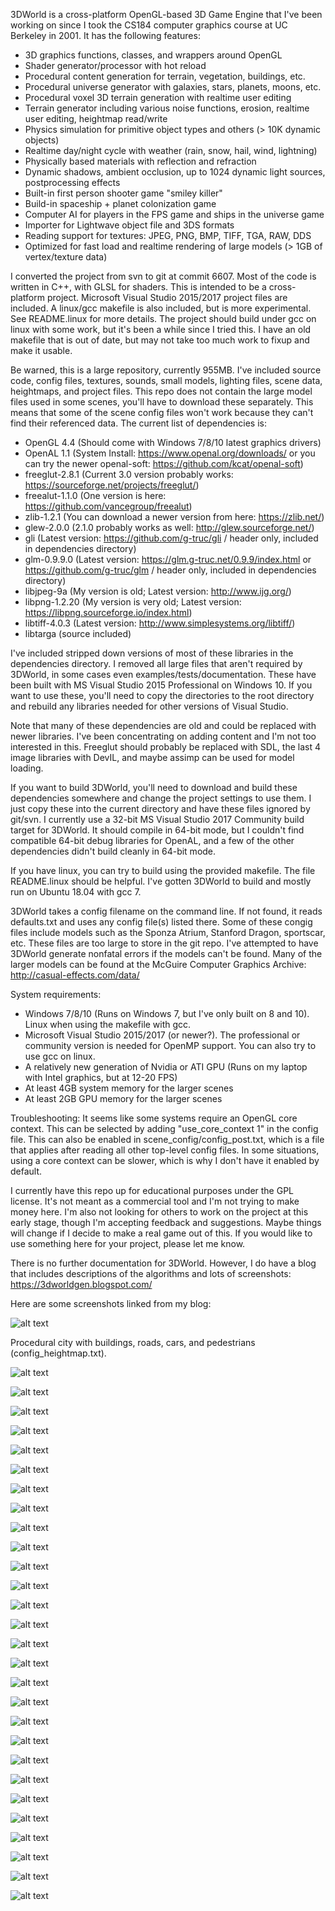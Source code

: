 3DWorld is a cross-platform OpenGL-based 3D Game Engine that I've been working on since I took the CS184 computer graphics course at UC Berkeley in 2001.
It has the following features:
* 3D graphics functions, classes, and wrappers around OpenGL
* Shader generator/processor with hot reload
* Procedural content generation for terrain, vegetation, buildings, etc.
* Procedural universe generator with galaxies, stars, planets, moons, etc.
* Procedural voxel 3D terrain generation with realtime user editing
* Terrain generator including various noise functions, erosion, realtime user editing, heightmap read/write
* Physics simulation for primitive object types and others (> 10K dynamic objects)
* Realtime day/night cycle with weather (rain, snow, hail, wind, lightning)
* Physically based materials with reflection and refraction
* Dynamic shadows, ambient occlusion, up to 1024 dynamic light sources, postprocessing effects
* Built-in first person shooter game "smiley killer"
* Build-in spaceship + planet colonization game
* Computer AI for players in the FPS game and ships in the universe game
* Importer for Lightwave object file and 3DS formats
* Reading support for textures: JPEG, PNG, BMP, TIFF, TGA, RAW, DDS
* Optimized for fast load and realtime rendering of large models (> 1GB of vertex/texture data)

I converted the project from svn to git at commit 6607.
Most of the code is written in C++, with GLSL for shaders.
This is intended to be a cross-platform project.
Microsoft Visual Studio 2015/2017 project files are included.
A linux/gcc makefile is also included, but is more experimental. See README.linux for more details.
The project should build under gcc on linux with some work, but it's been a while since I tried this.
I have an old makefile that is out of date, but may not take too much work to fixup and make it usable.

Be warned, this is a large repository, currently 955MB.
I've included source code, config files, textures, sounds, small models, lighting files, scene data, heightmaps, and project files.
This repo does not contain the large model files used in some scenes, you'll have to download these separately.
This means that some of the scene config files won't work because they can't find their referenced data.
The current list of dependencies is:
* OpenGL 4.4 (Should come with Windows 7/8/10 latest graphics drivers)
* OpenAL 1.1 (System Install: https://www.openal.org/downloads/ or you can try the newer openal-soft: https://github.com/kcat/openal-soft)
* freeglut-2.8.1 (Current 3.0 version probably works: https://sourceforge.net/projects/freeglut/)
* freealut-1.1.0 (One version is here: https://github.com/vancegroup/freealut)
* zlib-1.2.1 (You can download a newer version from here: https://zlib.net/)
* glew-2.0.0 (2.1.0 probably works as well: http://glew.sourceforge.net/)
* gli (Latest version: https://github.com/g-truc/gli / header only, included in dependencies directory)
* glm-0.9.9.0 (Latest version: https://glm.g-truc.net/0.9.9/index.html or https://github.com/g-truc/glm / header only, included in dependencies directory)
* libjpeg-9a (My version is old; Latest version: http://www.ijg.org/)
* libpng-1.2.20 (My version is very old; Latest version: https://libpng.sourceforge.io/index.html)
* libtiff-4.0.3 (Latest version: http://www.simplesystems.org/libtiff/)
* libtarga (source included)

I've included stripped down versions of most of these libraries in the dependencies directory.
I removed all large files that aren't required by 3DWorld, in some cases even examples/tests/documentation.
These have been built with MS Visual Studio 2015 Professional on Windows 10.
If you want to use these, you'll need to copy the directories to the root directory and rebuild any libraries needed for other versions of Visual Studio.

Note that many of these dependencies are old and could be replaced with newer libraries. I've been concentrating on adding content and I'm not too interested in this.
Freeglut should probably be replaced with SDL, the last 4 image libraries with DevIL, and maybe assimp can be used for model loading.

If you want to build 3DWorld, you'll need to download and build these dependencies somewhere and change the project settings to use them.
I just copy these into the current directory and have these files ignored by git/svn.
I currently use a 32-bit MS Visual Studio 2017 Community build target for 3DWorld.
It should compile in 64-bit mode, but I couldn't find compatible 64-bit debug libraries for OpenAL,
and a few of the other dependencies didn't build cleanly in 64-bit mode.

If you have linux, you can try to build using the provided makefile. The file README.linux should be helpful.
I've gotten 3DWorld to build and mostly run on Ubuntu 18.04 with gcc 7.

3DWorld takes a config filename on the command line. If not found, it reads defaults.txt and uses any config file(s) listed there.
Some of these congig files include models such as the Sponza Atrium, Stanford Dragon, sportscar, etc.
These files are too large to store in the git repo. I've attempted to have 3DWorld generate nonfatal errors if the models can't be found.
Many of the larger models can be found at the McGuire Computer Graphics Archive:
http://casual-effects.com/data/

System requirements:
* Windows 7/8/10 (Runs on Windows 7, but I've only built on 8 and 10). Linux when using the makefile with gcc.
* Microsoft Visual Studio 2015/2017 (or newer?). The professional or community version is needed for OpenMP support. You can also try to use gcc on linux.
* A relatively new generation of Nvidia or ATI GPU (Runs on my laptop with Intel graphics, but at 12-20 FPS)
* At least 4GB system memory for the larger scenes
* At least 2GB GPU memory for the larger scenes

Troubleshooting:
It seems like some systems require an OpenGL core context. This can be selected by adding "use_core_context 1" in the config file.
This can also be enabled in scene_config/config_post.txt, which is a file that applies after reading all other top-level config files.
In some situations, using a core context can be slower, which is why I don't have it enabled by default.

I currently have this repo up for educational purposes under the GPL license.
It's not meant as a commercial tool and I'm not trying to make money here.
I'm also not looking for others to work on the project at this early stage, though I'm accepting feedback and suggestions.
Maybe things will change if I decide to make a real game out of this.
If you would like to use something here for your project, please let me know.

There is no further documentation for 3DWorld.
However, I do have a blog that includes descriptions of the algorithms and lots of screenshots:
https://3dworldgen.blogspot.com/

Here are some screenshots linked from my blog:

![alt text](https://2.bp.blogspot.com/-f07b_YCw-7Q/XFd5v1jazTI/AAAAAAAAByk/r1xQ0zgTnmUT-ONsv4y7W1X9LwEtQdJuACLcBGAs/s640/peds_waiting.jpg)

Procedural city with buildings, roads, cars, and pedestrians (config_heightmap.txt).

![alt text](https://1.bp.blogspot.com/-acI3Ly40-Hk/WzSWMckhOiI/AAAAAAAABlg/KvzdEJ9qEjUJPOF7kYvh1RpELBSnnQXtgCEwYBhgL/s640/bridge_night1.jpg)

![alt text](https://1.bp.blogspot.com/-H3QY3vua23s/WovTmQk8I6I/AAAAAAAABRE/KSFYKSdDRAAVPA7NcZEQXCpKJJaUY9hWQCLcBGAs/s640/connected_cities_trees.jpg)

![alt text](https://1.bp.blogspot.com/-4PWdGiTpsfw/WrdOCFbjxnI/AAAAAAAABWo/O0pT-TfRxMMaCNDnxs0UdSayEpU3y-XWACLcBGAs/s640/city_cars3.jpg)

![alt text](https://1.bp.blogspot.com/-orCzK6w5xEM/WjmW-0kXVXI/AAAAAAAABN8/Sa73QhiUnvwC0CqC_ZSAPnT1KX8miu85gCLcBGAs/s640/erosion_from_above.jpg)

![alt text](https://4.bp.blogspot.com/-_yqljuQRYFA/WjN0WlQXxyI/AAAAAAAABMo/VLQbV8HF9nMlh0yoqUS57vxr6uer2RrswCEwYBhgL/s640/river.jpg)

![alt text](https://4.bp.blogspot.com/-ZqmYa0act0w/We1_2z6l1VI/AAAAAAAABKU/uXNawQ9xwnAqD0E8pCdz7MouyXVYEdczgCEwYBhgL/s640/fires3.jpg)

![alt text](https://2.bp.blogspot.com/-h9eUV4FiM28/WZKe4pr7YpI/AAAAAAAABGE/pXBPNL0OJi48ErNDS6RH0IprW7V_W5XtACLcBGAs/s640/nebula_rings_asteroids.jpg)

![alt text](https://4.bp.blogspot.com/-5dr80n928lw/WT9t81moCVI/AAAAAAAAA_s/YldLPL_Y__gB4q4QtrVrAflmhl2X17qEgCLcB/s640/sponza2.jpg)

![alt text](https://4.bp.blogspot.com/-kY8qCSsE0ck/WQbOLeCBVtI/AAAAAAAAA9E/SYUEjT1YGEgllNZiaf-bU3JWg5lta0pNACEw/s640/museums_120.jpg)

![alt text](https://2.bp.blogspot.com/-MSjc6z9NjRc/WQYkxjOEOuI/AAAAAAAAA74/mrXX01ljwZMkkx1kwlGP4sztMKv7dMTmwCEw/s640/sponza.jpg)

![alt text](https://3.bp.blogspot.com/-Ys37EWGm-PU/WKv1nh2y6tI/AAAAAAAAA5A/X4zcAp2f-Y8UD5vIT7-n7AJMwTUjZQSBACEw/s640/many_objects.jpg)

![alt text](https://4.bp.blogspot.com/-TktxFf1hZ_o/WI14nt33o_I/AAAAAAAAA3Y/DhkJmBlRzuECI4lRdBGDgrikGlarUA_WQCLcB/s640/snow_mask_hr.jpg)

![alt text](https://1.bp.blogspot.com/-g8X-SATTjbM/WHKTPJ3EURI/AAAAAAAAA2E/18Nf3oK0ZkUoPh_H6_VBzqssbsjdIhLKwCLcB/s640/bright1.jpg)

![alt text](https://4.bp.blogspot.com/-uxrpc3f1IEY/WCgqzNFqCvI/AAAAAAAAAzs/6lmvfaEJ_dU5MSPpdZgwVyo2EgmIWH0kgCLcB/s640/all_pine_trees.jpg)

![alt text](https://4.bp.blogspot.com/-yP383fqlaRk/V_8JfWkjyWI/AAAAAAAAAxY/2eH5WnWktgwyFUwhRRYGAnT9trfjkFRswCEw/s640/cubes_10k.jpg)

![alt text](https://3.bp.blogspot.com/-8CIw4xIUMdk/V8KKax0v7GI/AAAAAAAAAvc/_PtkZvOaY5IiptMUGgKa4fVKsJKs1kOWwCLcB/s640/ringed_planet.jpg)

![alt text](https://3.bp.blogspot.com/-jWcp7MUFoeU/V4czYLPtHVI/AAAAAAAAAsw/B8x0U9QaGiEnKNcDDoEQRcy4WYCbIermQCEw/s640/asteroid_belt_inside.jpg)

![alt text](https://2.bp.blogspot.com/-lEunlK-ZyT8/V1EkIeSttaI/AAAAAAAAArQ/X7G170MT_6IfDd74WSyY_biN_dIQEzCsQCLcB/s640/trees_above.jpg)

![alt text](https://3.bp.blogspot.com/-1kFHDCXg65Y/VzgfWd1phkI/AAAAAAAAAqA/7rrUIxsVH-Ea2p_NkbRYuyeUZuuj0cejgCKgB/s640/vfog_smoke_rays.jpg)

![alt text](https://4.bp.blogspot.com/-mk9EA7i_3LU/VuoVYWaz4oI/AAAAAAAAAnw/DHnb2yr_v0scME_D8DRdIsiyl6a8AMOyA/s640/sponza_metal_floor3.jpg)

![alt text](https://3.bp.blogspot.com/-lCw93zflw0k/Vt6EOqYZUZI/AAAAAAAAAlY/yvfndWb5Okw/s1600/reflective_objects_front.jpg)

![alt text](https://4.bp.blogspot.com/-TueDAN3BGEw/VsbLtNP0dwI/AAAAAAAAAjg/-kBjm4EQDd0/s640/museum2.jpg)

![alt text](https://1.bp.blogspot.com/-2AzAKVCUhvw/VpGvWG6uQwI/AAAAAAAAAgM/3QLnzeiaeCw/s1600/snow_scene.jpg)

![alt text](https://1.bp.blogspot.com/-2LlXIzcVDnA/VmUt8R4cwGI/AAAAAAAAAeY/Mx_xy30eVCQ/s640/house_rain.jpg)

![alt text](https://3.bp.blogspot.com/-PaceyCZ6W6M/VcmIQAHy8gI/AAAAAAAAARU/DnDUnSyewVs/s1600/dir_plus_indir.jpg)

![alt text](https://3.bp.blogspot.com/-kzdVvau1pM4/VP6DGtZZg9I/AAAAAAAAALM/xxxIH2H_byM/s1600/waves.jpg)

![alt text](https://4.bp.blogspot.com/-iQt6mdroDTY/VMQIqQ2PiJI/AAAAAAAAAJE/0TVtUzsvdqM/s1600/voxel_snow_ao.jpg)

![alt text](https://3.bp.blogspot.com/-nyVNDhCQKvo/VKnl-TOYsrI/AAAAAAAAAGs/UDBBNEQGRBk/s1600/terran_planet.jpg)
